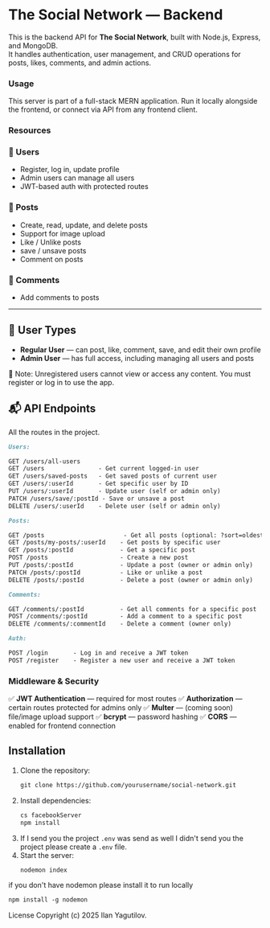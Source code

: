 # The Social Network — Backend

This is the backend API for **The Social Network**, built with Node.js, Express, and MongoDB.  
It handles authentication, user management, and CRUD operations for posts, likes, comments, and admin actions.

### Usage
This server is part of a full-stack MERN application. Run it locally alongside the frontend, or connect via API from any frontend client.


### Resources

### 👤 Users
- Register, log in, update profile
- Admin users can manage all users
- JWT-based auth with protected routes

### 📝 Posts
- Create, read, update, and delete posts
- Support for image upload
- Like / Unlike posts
- save / unsave posts
- Comment on posts

### 💬 Comments
- Add comments to posts

---

## 👥 User Types

- **Regular User** — can post, like, comment, save, and edit their own profile
- **Admin User** — has full access, including managing all users and posts

🛑 Note: Unregistered users cannot view or access any content. You must register or log in to use the app.

## 📬 API Endpoints
All the routes in the project.
```md
Users:

GET /users/all-users
GET /users               - Get current logged-in user
GET /users/saved-posts   - Get saved posts of current user
GET /users/:userId       - Get specific user by ID
PUT /users/:userId       - Update user (self or admin only)
PATCH /users/save/:postId - Save or unsave a post
DELETE /users/:userId    - Delete user (self or admin only)
```
```md
Posts:

GET /posts                      - Get all posts (optional: ?sort=oldest)
GET /posts/my-posts/:userId    - Get posts by specific user
GET /posts/:postId             - Get a specific post
POST /posts                    - Create a new post
PUT /posts/:postId             - Update a post (owner or admin only)
PATCH /posts/:postId           - Like or unlike a post
DELETE /posts/:postId          - Delete a post (owner or admin only)
```
```md
Comments:

GET /comments/:postId          - Get all comments for a specific post
POST /comments/:postId         - Add a comment to a specific post
DELETE /comments/:commentId    - Delete a comment (owner only)
```
```md
Auth:

POST /login       - Log in and receive a JWT token  
POST /register    - Register a new user and receive a JWT token
```
### Middleware & Security

✅ **JWT Authentication** — required for most routes
✅ **Authorization** — certain routes protected for admins only
✅ **Multer** — (coming soon) file/image upload support
✅ **bcrypt** — password hashing
✅ **CORS** — enabled for frontend connection

## Installation

1. Clone the repository:
   ```md
   git clone https://github.com/yourusername/social-network.git
   
3. Install dependencies:
   ```md
   cs facebookServer
   npm install
   
5. If I send you the project `.env` was send as well I didn't send you the project please create a `.env` file.
6. Start the server:
   ```md
   nodemon index
   
if you don't have nodemon please install it to run locally
  ```md
  npm install -g nodemon
  ```

License
Copyright (c) 2025 Ilan Yagutilov.
